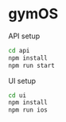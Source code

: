# gymOS

API setup
```bash
cd api
npm install
npm run start
```

UI setup
```bash
cd ui
npm install
npm run ios
```
